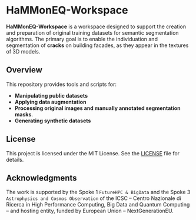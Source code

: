 # HaMMonEQ-Workspace

**HaMMonEQ-Workspace** is a workspace designed to support the creation and preparation of original training datasets for semantic segmentation algorithms. The primary goal is to enable the individuation and  segmentation of **cracks** on building facades, as they appear in the textures of 3D models.

## Overview

This repository provides tools and scripts for:

- **Manipulating public datasets** 
- **Applying data augmentation** 
- **Processing original images and manually annotated segmentation masks**.
- **Generating synthetic datasets** 

## License

This project is licensed under the MIT License. See the [LICENSE](LICENSE) file for details.

## Acknowledgments
The work is supported by the Spoke 1 ``FutureHPC & BigData`` and the Spoke 3 ``Astrophysics and Cosmos Observation`` of the ICSC – Centro Nazionale di Ricerca in High Performance Computing, Big Data and Quantum Computing – and hosting entity, funded by European Union – NextGenerationEU.